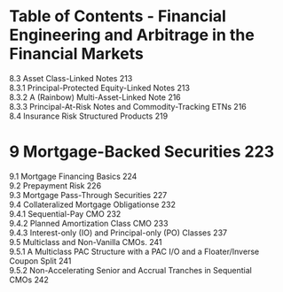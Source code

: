 # Table of Contents - Financial Engineering and Arbitrage in the Financial Markets
8.3 Asset Class-Linked Notes 213   
8.3.1 Principal-Protected Equity-Linked Notes 213   
8.3.2 A (Rainbow) Multi-Asset-Linked Note 216   
8.3.3 Principal-At-Risk Notes and Commodity-Tracking ETNs 216   
8.4 Insurance Risk Structured Products 219  

# 9 Mortgage-Backed Securities 223  

9.1 Mortgage Financing Basics 224   
9.2 Prepayment Risk 226   
9.3 Mortgage Pass-Through Securities 227   
9.4 Collateralized Mortgage Obligationse 232   
9.4.1 Sequential-Pay CMO 232   
9.4.2 Planned Amortization Class CMO 233   
9.4.3 Interest-only (IO) and Principal-only (PO) Classes 237   
9.5 Multiclass and Non-Vanilla CMOs. 241   
9.5.1 A Multiclass PAC Structure with a PAC I/O and a Floater/Inverse   
Coupon Split 241   
9.5.2 Non-Accelerating Senior and Accrual Tranches in Sequential   
CMOs 242  
